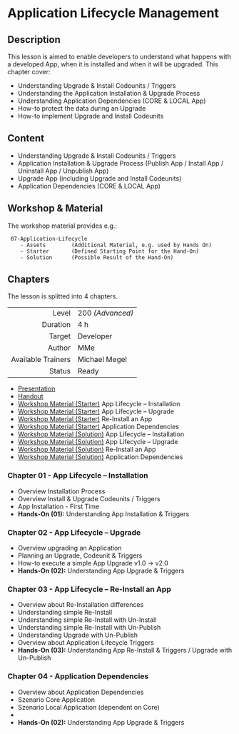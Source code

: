 # Application Lifecycle Management

## Description

This lesson is aimed to enable developers to understand what happens with a developed App, when it is installed and when it will be upgraded. This chapter cover:

* Understanding Upgrade & Install Codeunits / Triggers
* Understanding the Application Installation & Upgrade Process
* Understanding Application Dependencies (CORE & LOCAL App)
* How-to protect the data during an Upgrade
* How-to implement Upgrade and Install Codeunits

## Content

* Understanding Upgrade & Install Codeunits / Triggers
* Application Installation & Upgrade Process (Publish App / Install App / Uninstall App / Unpublish App)
* Upgrade App (including Upgrade and Install Codeunits)
* Application Dependencies (CORE & LOCAL App)

## Workshop & Material

The workshop material provides e.g.:

```code
 07-Application-Lifecycle
    - Assets        (Additional Material, e.g. used by Hands On)
    - Starter       (Defined Starting Point for the Hand-On)
    - Solution      (Possible Result of the Hand-On)
```

## Chapters

The lesson is splitted into 4 chapters.

|||
|-:|:-|
|Level|200 _(Advanced)_|
|Duration|4 h|
|Target|Developer|
|Author|MMe|
|Available Trainers|Michael Megel|
|Status|Ready|

* [Presentation](../07-Microsoft-AL-Application-Lifecycle.pptx)
* [Handout](../07-Microsoft-AL-Application-Lifecycle.pdf)
* [Workshop Material (Starter)](./Starter/01-Application-Lifecycle/) App Lifecycle – Installation
* [Workshop Material (Starter)](./Starter/02-Application-Lifecycle/) App Lifecycle – Upgrade
* [Workshop Material (Starter)](./Starter/03-Application-Lifecycle/) Re-Install an App
* [Workshop Material (Starter)](./Starter/04-Application-Lifecycle/) Application Dependencies
* [Workshop Material (Solution)](./Solution/01-Application-Lifecycle/) App Lifecycle – Installation
* [Workshop Material (Solution)](./Solution/02-Application-Lifecycle/) App Lifecycle – Upgrade
* [Workshop Material (Solution)](./Solution/03-Application-Lifecycle/) Re-Install an App
* [Workshop Material (Solution)](./Solution/04-Application-Lifecycle/) Application Dependencies

### Chapter 01 - App Lifecycle – Installation

* Overview Installation Process
* Overview Install & Upgrade Codeunits / Triggers
* App Installation - First Time
* **Hands-On (01):** Understanding App Installation & Triggers

### Chapter 02 - App Lifecycle – Upgrade

* Overview upgrading an Application
* Planning an Upgrade, Codeunit & Triggers
* How-to execute a simple App Upgrade v1.0 -> v2.0
* **Hands-On (02):** Understanding App Upgrade & Triggers

### Chapter 03 - App Lifecycle – Re-Install an App

* Overview about Re-Installation differences
* Understanding simple Re-Install
* Understanding simple Re-Install with Un-Install
* Understanding simple Re-Install with Un-Publish
* Understanding Upgrade with Un-Publish
* Overview about Application Lifecycle Triggers
* **Hands-On (03):** Understanding App Re-Install & Triggers / Upgrade with Un-Publish

### Chapter 04 - Application Dependencies

* Overview about Application Dependencies
* Szenario Core Application
* Szenario Local Application (dependent on Core)
* 
* **Hands-On (02):** Understanding App Upgrade & Triggers